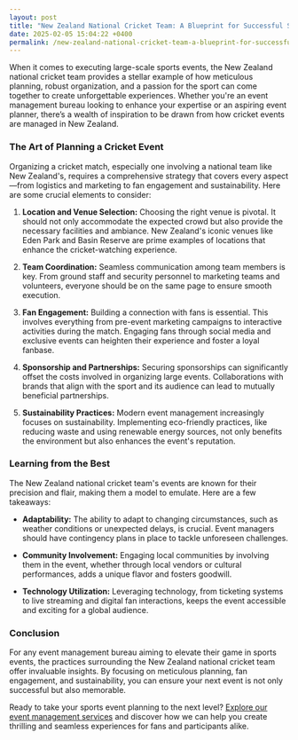 ```yaml
---
layout: post
title: "New Zealand National Cricket Team: A Blueprint for Successful Sports Event Planning"
date: 2025-02-05 15:04:22 +0400
permalink: /new-zealand-national-cricket-team-a-blueprint-for-successful-sports-event-planning/
---
```



When it comes to executing large-scale sports events, the New Zealand national cricket team provides a stellar example of how meticulous planning, robust organization, and a passion for the sport can come together to create unforgettable experiences. Whether you're an event management bureau looking to enhance your expertise or an aspiring event planner, there’s a wealth of inspiration to be drawn from how cricket events are managed in New Zealand. 

### The Art of Planning a Cricket Event

Organizing a cricket match, especially one involving a national team like New Zealand's, requires a comprehensive strategy that covers every aspect—from logistics and marketing to fan engagement and sustainability. Here are some crucial elements to consider:

1. **Location and Venue Selection:** Choosing the right venue is pivotal. It should not only accommodate the expected crowd but also provide the necessary facilities and ambiance. New Zealand's iconic venues like Eden Park and Basin Reserve are prime examples of locations that enhance the cricket-watching experience.

2. **Team Coordination:** Seamless communication among team members is key. From ground staff and security personnel to marketing teams and volunteers, everyone should be on the same page to ensure smooth execution.

3. **Fan Engagement:** Building a connection with fans is essential. This involves everything from pre-event marketing campaigns to interactive activities during the match. Engaging fans through social media and exclusive events can heighten their experience and foster a loyal fanbase.

4. **Sponsorship and Partnerships:** Securing sponsorships can significantly offset the costs involved in organizing large events. Collaborations with brands that align with the sport and its audience can lead to mutually beneficial partnerships.

5. **Sustainability Practices:** Modern event management increasingly focuses on sustainability. Implementing eco-friendly practices, like reducing waste and using renewable energy sources, not only benefits the environment but also enhances the event's reputation.

### Learning from the Best

The New Zealand national cricket team's events are known for their precision and flair, making them a model to emulate. Here are a few takeaways:

- **Adaptability:** The ability to adapt to changing circumstances, such as weather conditions or unexpected delays, is crucial. Event managers should have contingency plans in place to tackle unforeseen challenges.

- **Community Involvement:** Engaging local communities by involving them in the event, whether through local vendors or cultural performances, adds a unique flavor and fosters goodwill.

- **Technology Utilization:** Leveraging technology, from ticketing systems to live streaming and digital fan interactions, keeps the event accessible and exciting for a global audience.

### Conclusion

For any event management bureau aiming to elevate their game in sports events, the practices surrounding the New Zealand national cricket team offer invaluable insights. By focusing on meticulous planning, fan engagement, and sustainability, you can ensure your next event is not only successful but also memorable.

Ready to take your sports event planning to the next level? [Explore our event management services](https://geventm.com/) and discover how we can help you create thrilling and seamless experiences for fans and participants alike.